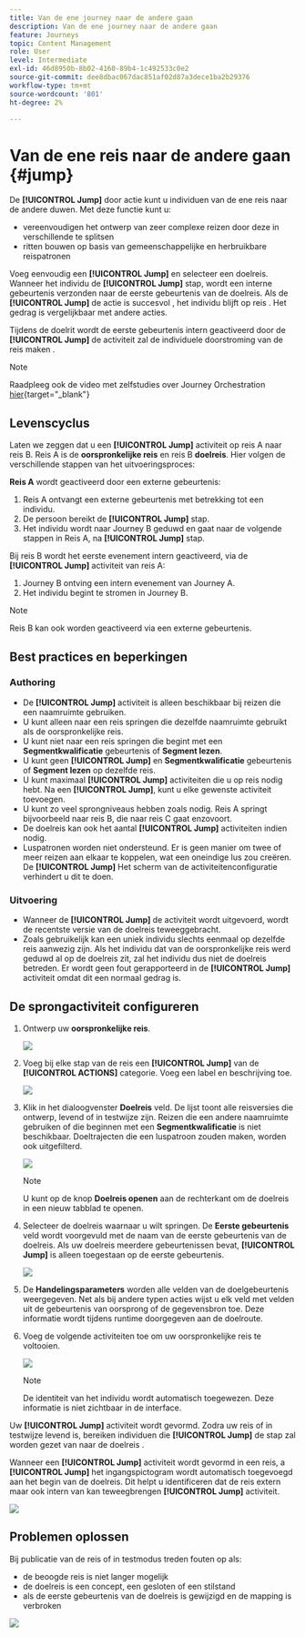 ```yaml
---
title: Van de ene journey naar de andere gaan
description: Van de ene journey naar de andere gaan
feature: Journeys
topic: Content Management
role: User
level: Intermediate
exl-id: 46d8950b-8b02-4160-89b4-1c492533c0e2
source-git-commit: dee8dbac067dac851af02d87a3dece1ba2b29376
workflow-type: tm+mt
source-wordcount: '801'
ht-degree: 2%

---
```


# Van de ene reis naar de andere gaan {#jump}

De **[!UICONTROL Jump]** door actie kunt u individuen van de ene reis naar de andere duwen. Met deze functie kunt u:

* vereenvoudigen het ontwerp van zeer complexe reizen door deze in verschillende te splitsen
* ritten bouwen op basis van gemeenschappelijke en herbruikbare reispatronen

Voeg eenvoudig een **[!UICONTROL Jump]** en selecteer een doelreis. Wanneer het individu de **[!UICONTROL Jump]** stap, wordt een interne gebeurtenis verzonden naar de eerste gebeurtenis van de doelreis. Als de **[!UICONTROL Jump]** de actie is succesvol , het individu blijft op reis . Het gedrag is vergelijkbaar met andere acties.

Tijdens de doelrit wordt de eerste gebeurtenis intern geactiveerd door de **[!UICONTROL Jump]** de activiteit zal de individuele doorstroming van de reis maken .

>[!NOTE]
>
>Raadpleeg ook de video met zelfstudies over Journey Orchestration [hier](https://experienceleague.adobe.com/docs/journey-orchestration-learn/tutorials/building-a-journey/jumping-to-another-journey.html){target=&quot;_blank&quot;}

## Levenscyclus

Laten we zeggen dat u een **[!UICONTROL Jump]** activiteit op reis A naar reis B. Reis A is de **oorspronkelijke reis** en reis B **doelreis**.
Hier volgen de verschillende stappen van het uitvoeringsproces:

**Reis A** wordt geactiveerd door een externe gebeurtenis:

1. Reis A ontvangt een externe gebeurtenis met betrekking tot een individu.
1. De persoon bereikt de **[!UICONTROL Jump]** stap.
1. Het individu wordt naar Journey B geduwd en gaat naar de volgende stappen in Reis A, na **[!UICONTROL Jump]** stap.

Bij reis B wordt het eerste evenement intern geactiveerd, via de **[!UICONTROL Jump]** activiteit van reis A:

1. Journey B ontving een intern evenement van Journey A.
1. Het individu begint te stromen in Journey B.

>[!NOTE]
>
>Reis B kan ook worden geactiveerd via een externe gebeurtenis.

## Best practices en beperkingen

### Authoring

* De **[!UICONTROL Jump]** activiteit is alleen beschikbaar bij reizen die een naamruimte gebruiken.
* U kunt alleen naar een reis springen die dezelfde naamruimte gebruikt als de oorspronkelijke reis.
* U kunt niet naar een reis springen die begint met een **Segmentkwalificatie** gebeurtenis of **Segment lezen**.
* U kunt geen **[!UICONTROL Jump]** en **Segmentkwalificatie** gebeurtenis of **Segment lezen** op dezelfde reis.
* U kunt maximaal **[!UICONTROL Jump]** activiteiten die u op reis nodig hebt. Na een **[!UICONTROL Jump]**, kunt u elke gewenste activiteit toevoegen.
* U kunt zo veel sprongniveaus hebben zoals nodig. Reis A springt bijvoorbeeld naar reis B, die naar reis C gaat enzovoort.
* De doelreis kan ook het aantal **[!UICONTROL Jump]** activiteiten indien nodig.
* Luspatronen worden niet ondersteund. Er is geen manier om twee of meer reizen aan elkaar te koppelen, wat een oneindige lus zou creëren. De **[!UICONTROL Jump]** Het scherm van de activiteitenconfiguratie verhindert u dit te doen.

### Uitvoering

* Wanneer de **[!UICONTROL Jump]** de activiteit wordt uitgevoerd, wordt de recentste versie van de doelreis teweeggebracht.
* Zoals gebruikelijk kan een uniek individu slechts eenmaal op dezelfde reis aanwezig zijn. Als het individu dat van de oorspronkelijke reis werd geduwd al op de doelreis zit, zal het individu dus niet de doelreis betreden. Er wordt geen fout gerapporteerd in de **[!UICONTROL Jump]** activiteit omdat dit een normaal gedrag is.

## De sprongactiviteit configureren

1. Ontwerp uw **oorspronkelijke reis**.

   ![](assets/jump1.png)

1. Voeg bij elke stap van de reis een **[!UICONTROL Jump]** van de **[!UICONTROL ACTIONS]** categorie. Voeg een label en beschrijving toe.

   ![](assets/jump2.png)

1. Klik in het dialoogvenster **Doelreis** veld.
De lijst toont alle reisversies die ontwerp, levend of in testwijze zijn. Reizen die een andere naamruimte gebruiken of die beginnen met een **Segmentkwalificatie** is niet beschikbaar. Doeltrajecten die een luspatroon zouden maken, worden ook uitgefilterd.

   ![](assets/jump3.png)

   >[!NOTE]
   >
   >U kunt op de knop **Doelreis openen** aan de rechterkant om de doelreis in een nieuw tabblad te openen.

1. Selecteer de doelreis waarnaar u wilt springen.
De **Eerste gebeurtenis** veld wordt voorgevuld met de naam van de eerste gebeurtenis van de doelreis. Als uw doelreis meerdere gebeurtenissen bevat, **[!UICONTROL Jump]** is alleen toegestaan op de eerste gebeurtenis.

   ![](assets/jump4.png)

1. De **Handelingsparameters** worden alle velden van de doelgebeurtenis weergegeven. Net als bij andere typen acties wijst u elk veld met velden uit de gebeurtenis van oorsprong of de gegevensbron toe. Deze informatie wordt tijdens runtime doorgegeven aan de doelroute.
1. Voeg de volgende activiteiten toe om uw oorspronkelijke reis te voltooien.

   ![](assets/jump5.png)


   >[!NOTE]
   >
   >De identiteit van het individu wordt automatisch toegewezen. Deze informatie is niet zichtbaar in de interface.

Uw **[!UICONTROL Jump]** activiteit wordt gevormd. Zodra uw reis of in testwijze levend is, bereiken individuen die **[!UICONTROL Jump]** de stap zal worden gezet van naar de doelreis .

Wanneer een **[!UICONTROL Jump]** activiteit wordt gevormd in een reis, a **[!UICONTROL Jump]** het ingangspictogram wordt automatisch toegevoegd aan het begin van de doelreis. Dit helpt u identificeren dat de reis extern maar ook intern van kan teweegbrengen **[!UICONTROL Jump]** activiteit.

![](assets/jump7.png)

## Problemen oplossen

Bij publicatie van de reis of in testmodus treden fouten op als:
* de beoogde reis is niet langer mogelijk
* de doelreis is een concept, een gesloten of een stilstand
* als de eerste gebeurtenis van de doelreis is gewijzigd en de mapping is verbroken

![](assets/jump6.png)
